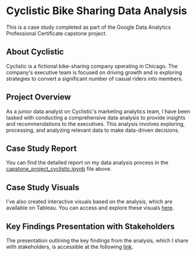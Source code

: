 # Cyclistic Bike Sharing Data Analysis

This is a case study completed as part of the Google Data Analytics Professional Certificate capstone project.

## About Cyclistic

Cyclistic is a fictional bike-sharing company operating in Chicago. The company's executive team is focused on driving growth and is exploring strategies to convert a significant number of casual riders into members.

## Project Overview

As a junior data analyst on Cyclistic's marketing analytics team, I have been tasked with conducting a comprehensive data analysis to provide insights and recommendations to the executives. This analysis involves exploring, processing, and analyzing relevant data to make data-driven decisions.

## Case Study Report

You can find the detailed report on my data analysis process in the [capstone_project_cyclistic.ipynb](capstone_project_cyclistic.ipynb) file above.

## Case Study Visuals

I've also created interactive visuals based on the analysis, which are available on Tableau. You can access and explore these visuals [here](https://public.tableau.com/app/profile/billy.jehan/viz/CyclisticsDataTrip/Dashboard).

## Key Findings Presentation with Stakeholders
The presentation outlining the key findings from the analysis, which I share with stakeholders, is accessible at the following [link](https://youtu.be/8H5RSOqf2ew).
